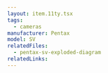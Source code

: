 ```yaml
---
layout: item.11ty.tsx
tags:
  - cameras
manufacturer: Pentax
model: SV
relatedFiles:
  - pentax-sv-exploded-diagram
relatedLinks:
---
```

